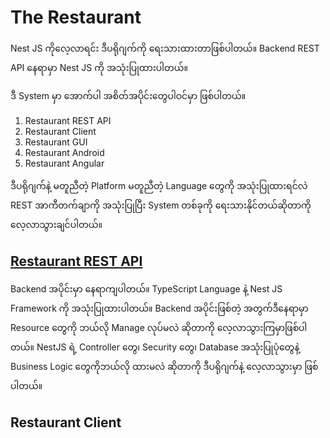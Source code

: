 # The Restaurant

Nest JS ကိုလေ့လာရင်း ဒီပရိုဂျက်ကို ရေးသားထားတာဖြစ်ပါတယ်။ Backend REST API နေရာမှာ Nest JS ကို အသုံးပြုထားပါတယ်။ 

ဒီ System မှာ အောက်ပါ အစိတ်အပိုင်းတွေပါဝင်မှာ ဖြစ်ပါတယ်။

1. Restaurant REST API
2. Restaurant Client
3. Restaurant GUI
4. Restaurant Android
5. Restaurant Angular

ဒီပရိုဂျက်နဲ့ မတူညီတဲ့ Platform မတူညီတဲ့ Language တွေကို အသုံးပြုထားရင်လဲ REST အာကီတက်ချာကို အသုံးပြုပြီး System တစ်ခုကို ရေးသားနိုင်တယ်ဆိုတာကို လေ့လာသွားချင်ပါတယ်။

## [Restaurant REST API](https://github.com/minlwin/the-restaurant/blob/master/restaurant-api/README.md)

Backend အပိုင်းမှာ နေရာကျပါတယ်။ TypeScript Language နဲ့ Nest JS Framework ကို အသုံးပြုထားပါတယ်။ 
Backend အပိုင်းဖြစ်တဲ့ အတွက်ဒီနေရာမှာ Resource တွေကို ဘယ်လို Manage လုပ်မလဲ ဆိုတာကို လေ့လာသွားကြမှာဖြစ်ပါတယ်။ NestJS ရဲ့ Controller တွေ၊ Security တွေ၊ Database အသုံးပြုပုံတွေနဲ့ Business Logic တွေကိုဘယ်လို ထားမလဲ ဆိုတာကို ဒီပရိုဂျက်နဲ့ လေ့လာသွားမှာ ဖြစ်ပါတယ်။

## Restaurant Client

